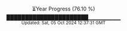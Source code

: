 <p align="center">
⏳Year Progress (76.10 %) <br>
██████████████████████▁▁▁▁▁▁▁▁ <br>
<sub>Updated: Sat, 05 Oct 2024 12:37:31 GMT</sub>
</p>

